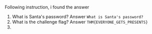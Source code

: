 Following instruction, i found the answer 
1. What is Santa's password? Answer `What is Santa's password?`  
2. What is the challenge flag? Answer `THM{EVERYONE_GETS_PRESENTS}`  
3. 
